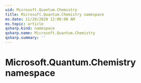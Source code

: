 ```yaml
---
uid: Microsoft.Quantum.Chemistry
title: Microsoft.Quantum.Chemistry namespace
ms.date: 11/20/2020 12:00:00 AM
ms.topic: article
qsharp.kind: namespace
qsharp.name: Microsoft.Quantum.Chemistry
qsharp.summary: ''
---
```


# Microsoft.Quantum.Chemistry namespace



